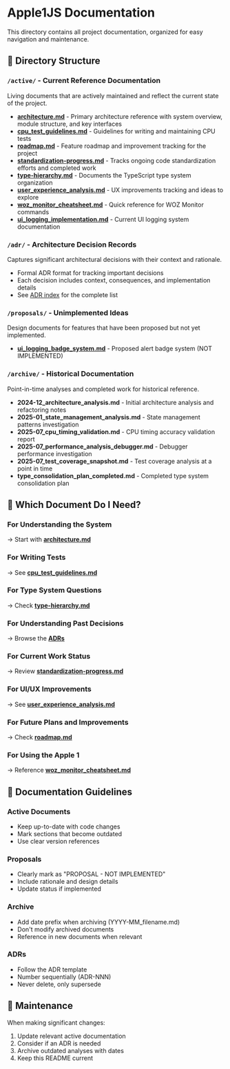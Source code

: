 # Apple1JS Documentation

This directory contains all project documentation, organized for easy navigation and maintenance.

## 📁 Directory Structure

### `/active/` - Current Reference Documentation

Living documents that are actively maintained and reflect the current state of the project.

- **[architecture.md](active/architecture.md)** - Primary architecture reference with system overview, module structure, and key interfaces
- **[cpu_test_guidelines.md](active/cpu_test_guidelines.md)** - Guidelines for writing and maintaining CPU tests
- **[roadmap.md](active/roadmap.md)** - Feature roadmap and improvement tracking for the project
- **[standardization-progress.md](active/standardization-progress.md)** - Tracks ongoing code standardization efforts and completed work
- **[type-hierarchy.md](active/type-hierarchy.md)** - Documents the TypeScript type system organization
- **[user_experience_analysis.md](active/user_experience_analysis.md)** - UX improvements tracking and ideas to explore
- **[woz_monitor_cheatsheet.md](active/woz_monitor_cheatsheet.md)** - Quick reference for WOZ Monitor commands
- **[ui_logging_implementation.md](active/ui_logging_implementation.md)** - Current UI logging system documentation

### `/adr/` - Architecture Decision Records

Captures significant architectural decisions with their context and rationale.

- Formal ADR format for tracking important decisions
- Each decision includes context, consequences, and implementation details
- See [ADR index](adr/README.md) for the complete list

### `/proposals/` - Unimplemented Ideas

Design documents for features that have been proposed but not yet implemented.

- **[ui_logging_badge_system.md](proposals/ui_logging_badge_system.md)** - Proposed alert badge system (NOT IMPLEMENTED)

### `/archive/` - Historical Documentation

Point-in-time analyses and completed work for historical reference.

- **2024-12_architecture_analysis.md** - Initial architecture analysis and refactoring notes
- **2025-01_state_management_analysis.md** - State management patterns investigation
- **2025-07_cpu_timing_validation.md** - CPU timing accuracy validation report
- **2025-07_performance_analysis_debugger.md** - Debugger performance investigation
- **2025-07_test_coverage_snapshot.md** - Test coverage analysis at a point in time
- **type_consolidation_plan_completed.md** - Completed type system consolidation plan

## 🧭 Which Document Do I Need?

### For Understanding the System

→ Start with **[architecture.md](active/architecture.md)**

### For Writing Tests

→ See **[cpu_test_guidelines.md](active/cpu_test_guidelines.md)**

### For Type System Questions

→ Check **[type-hierarchy.md](active/type-hierarchy.md)**

### For Understanding Past Decisions

→ Browse the **[ADRs](adr/)**

### For Current Work Status

→ Review **[standardization-progress.md](active/standardization-progress.md)**

### For UI/UX Improvements

→ See **[user_experience_analysis.md](active/user_experience_analysis.md)**

### For Future Plans and Improvements

→ Check **[roadmap.md](active/roadmap.md)**

### For Using the Apple 1

→ Reference **[woz_monitor_cheatsheet.md](active/woz_monitor_cheatsheet.md)**

## 📝 Documentation Guidelines

### Active Documents

- Keep up-to-date with code changes
- Mark sections that become outdated
- Use clear version references

### Proposals

- Clearly mark as "PROPOSAL - NOT IMPLEMENTED"
- Include rationale and design details
- Update status if implemented

### Archive

- Add date prefix when archiving (YYYY-MM_filename.md)
- Don't modify archived documents
- Reference in new documents when relevant

### ADRs

- Follow the ADR template
- Number sequentially (ADR-NNN)
- Never delete, only supersede

## 🔄 Maintenance

When making significant changes:

1. Update relevant active documentation
2. Consider if an ADR is needed
3. Archive outdated analyses with dates
4. Keep this README current
